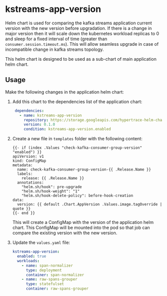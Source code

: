 # kstreams-app-version
Helm chart is used for comparing the kafka streams application current version with the new version before upgradation. If there is a change in major version then it will scale down the kubernetes workload replicas to 0 and sleep for a fixed interval of time (greater than `consumer.session.timeout.ms`). This will allow seamless upgrade in case of incompatible change in kafka streams topology.  

This helm chart is designed to be used as a sub-chart of main application helm chart.

## Usage
Make the following changes in the application helm chart:

1. Add this chart to the dependencies list of the application chart:
   ```yaml
    dependencies:
      - name: kstreams-app-version
        repository: https://storage.googleapis.com/hypertrace-helm-charts
        version: 0.1.0
        condition: kstreams-app-version.enabled
   ```

2. Create a new file in `templates` folder with the following content:
   ```
   {{- if (index .Values "check-kafka-consumer-group-version" "enabled") }}
   apiVersion: v1
   kind: ConfigMap
   metadata:
     name: check-kafka-consumer-group-version-{{ .Release.Name }}
     labels:
       release: {{ .Release.Name }}
     annotations:
       "helm.sh/hook": pre-upgrade
       "helm.sh/hook-weight": "1"
       "helm.sh/hook-delete-policy": before-hook-creation
   data:
     version: {{ default .Chart.AppVersion .Values.image.tagOverride | quote }}
   {{- end }}
   ```
   This will create a ConfigMap with the version of the application helm chart. This ConfigMap will be mounted into the pod so that job can compare the existing version with the new version.

3. Update the `values.yaml` file:
   ```yaml
   kstreams-app-version:
     enabled: true
     workloads:
       - name: span-normalizer
         type: deployment
         container: span-normalizer
       - name: raw-spans-grouper
         type: statefulset
         container: raw-spans-grouper
   ```
